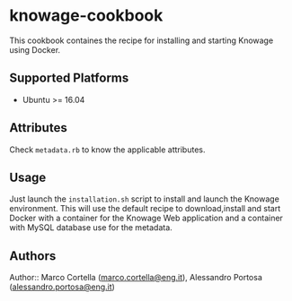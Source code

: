 # knowage-cookbook

This cookbook containes the recipe for installing and starting Knowage using Docker.

## Supported Platforms

* Ubuntu >= 16.04

## Attributes

Check `metadata.rb` to know the applicable attributes. 

## Usage

Just launch the `installation.sh` script to install and launch the Knowage environment. This will use the default recipe to download,install and start Docker with a container for the Knowage Web application and a container with MySQL database use for the metadata.

## Authors

Author:: Marco Cortella (marco.cortella@eng.it), Alessandro Portosa (alessandro.portosa@eng.it)
